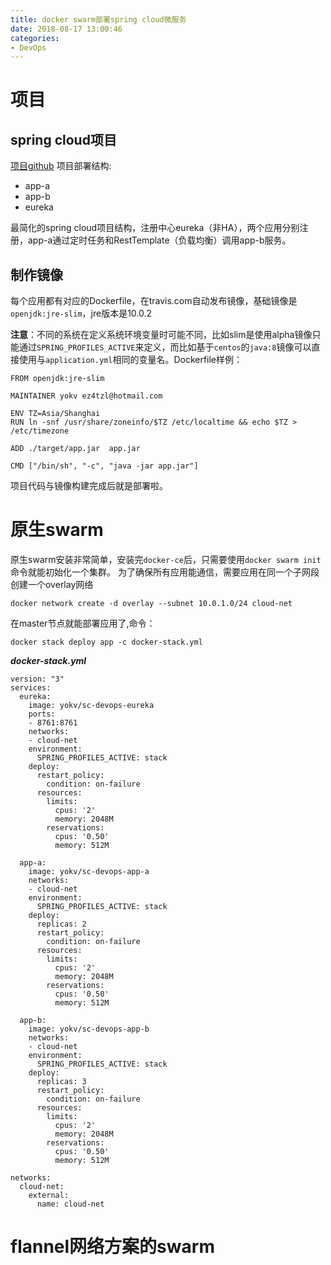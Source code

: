 ```yaml
---
title: docker swarm部署spring cloud微服务
date: 2018-08-17 13:00:46
categories: 
- DevOps
---
```


# 项目
<!--more-->
## spring cloud项目
[项目github](https://github.com/YoKv/microservices-practise)
项目部署结构:

* app-a
* app-b
* eureka

最简化的spring cloud项目结构，注册中心eureka（非HA），两个应用分别注册，app-a通过定时任务和RestTemplate（负载均衡）调用app-b服务。

## 制作镜像
每个应用都有对应的Dockerfile，在travis.com自动发布镜像，基础镜像是```openjdk:jre-slim```，jre版本是10.0.2

**注意**：不同的系统在定义系统环境变量时可能不同，比如slim是使用alpha镜像只能通过```SPRING_PROFILES_ACTIVE```来定义，而比如基于```centos```的```java:8```镜像可以直接使用与```application.yml```相同的变量名。Dockerfile样例：
```
FROM openjdk:jre-slim

MAINTAINER yokv ez4tzl@hotmail.com

ENV TZ=Asia/Shanghai
RUN ln -snf /usr/share/zoneinfo/$TZ /etc/localtime && echo $TZ > /etc/timezone

ADD ./target/app.jar  app.jar

CMD ["/bin/sh", "-c", "java -jar app.jar"]
```
项目代码与镜像构建完成后就是部署啦。

# 原生swarm
原生swarm安装非常简单，安装完```docker-ce```后，只需要使用```docker swarm init```命令就能初始化一个集群。
为了确保所有应用能通信，需要应用在同一个子网段
创建一个overlay网络
```
docker network create -d overlay --subnet 10.0.1.0/24 cloud-net
```
在master节点就能部署应用了,命令：
```
docker stack deploy app -c docker-stack.yml
```

***docker-stack.yml***

```
version: "3"
services:
  eureka:
    image: yokv/sc-devops-eureka
    ports:
    - 8761:8761
    networks:
    - cloud-net
    environment:
      SPRING_PROFILES_ACTIVE: stack
    deploy:
      restart_policy:
        condition: on-failure
      resources:
        limits:
          cpus: '2'
          memory: 2048M
        reservations:
          cpus: '0.50'
          memory: 512M

  app-a:
    image: yokv/sc-devops-app-a
    networks:
    - cloud-net
    environment:
      SPRING_PROFILES_ACTIVE: stack
    deploy:
      replicas: 2
      restart_policy:
        condition: on-failure
      resources:
        limits:
          cpus: '2'
          memory: 2048M
        reservations:
          cpus: '0.50'
          memory: 512M

  app-b:
    image: yokv/sc-devops-app-b
    networks:
    - cloud-net
    environment:
      SPRING_PROFILES_ACTIVE: stack
    deploy:
      replicas: 3
      restart_policy:
        condition: on-failure
      resources:
        limits:
          cpus: '2'
          memory: 2048M
        reservations:
          cpus: '0.50'
          memory: 512M

networks:
  cloud-net:
    external:
      name: cloud-net
```


# flannel网络方案的swarm